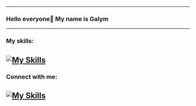 ------------------------------------------------------------------------------------------------------------------
### Hello everyone👋 My name is Galym
------------------------------------------------------------------------------------------------------------------
### My skills:
[![My Skills](https://skillicons.dev/icons?i=js,react,vue,mongodb,html,css,java,mysql,github,linux,windows,figma,tailwind)](https://skillicons.dev)
------------------------------------------------------------------------------------------------------------------
### Connect with me:
[![My Skills](https://skillicons.dev/icons?i=linkedin)](https://www.linkedin.com/in/galym-sakitzhan-78a0a8296/)
------------------------------------------------------------------------------------------------------------------
